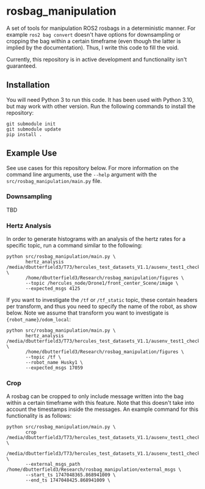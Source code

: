# rosbag_manipulation

A set of tools for manipulation ROS2 rosbags in a deterministic manner. For example `ros2 bag convert` doesn't have options for downsampling or cropping the bag within a certain timeframe (even though the latter is implied by the documentation). Thus, I write this code to fill the void.

Currently, this repository is in active development and functionality isn't guaranteed.

## Installation

You will need Python 3 to run this code. It has been used with Python 3.10, but may work with other version. Run the following commands to install the repository:
```
git submodule init
git submodule update
pip install .
```

## Example Use

See use cases for this repository below. For more information on the command line arguments, use the `--help` argument with the `src/rosbag_manipulation/main.py` file.

### Downsampling

TBD

### Hertz Analysis
In order to generate histograms with an analysis of the hertz rates for a specific topic, run a command similar to the following:
```
python src/rosbag_manipulation/main.py \
       hertz_analysis /media/dbutterfield3/T73/hercules_test_datasets_V1.1/ausenv_test1_checkpoints_CSLAM_2UAVUGV \
       /home/dbutterfield3/Research/rosbag_manipulation/figures \
       --topic /hercules_node/Drone1/front_center_Scene/image \
       --expected_msgs 4125
```

If you want to investigate the `/tf` or `/tf_static` topic, these contain headers per transform, and thus you need to specify the name of the robot, as show below. Note we assume that transform you want to investigate is `{robot_name}/odom_local`:
```
python src/rosbag_manipulation/main.py \
       hertz_analysis /media/dbutterfield3/T73/hercules_test_datasets_V1.1/ausenv_test1_checkpoints_CSLAM_2UAVUGV \
       /home/dbutterfield3/Research/rosbag_manipulation/figures \
       --topic /tf \
       --robot_name Husky1 \
       --expected_msgs 17059
```

### Crop
A rosbag can be cropped to only include message written into the bag within a certain timeframe with this feature. Note that this doesn't take into account the timestamps inside the messages. An example command for this functionality is as follows:
```
python src/rosbag_manipulation/main.py \
       crop /media/dbutterfield3/T73/hercules_test_datasets_V1.1/ausenv_test1_checkpoints_CSLAM_2UAVUGV \
       /media/dbutterfield3/T73/hercules_test_datasets_V1.1/ausenv_test1_checkpoints_CSLAM_2UAVUGV_only60 \
       --external_msgs_path /home/dbutterfield3/Research/rosbag_manipulation/external_msgs \
       --start_ts 1747048365.868941009 \
       --end_ts 1747048425.868941009 \
```